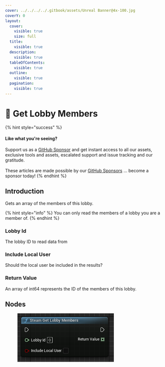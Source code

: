 ```yaml
---
cover: ../../../../.gitbook/assets/Unreal Banner@4x-100.jpg
coverY: 0
layout:
  cover:
    visible: true
    size: full
  title:
    visible: true
  description:
    visible: true
  tableOfContents:
    visible: true
  outline:
    visible: true
  pagination:
    visible: true
---
```


# 🔵 Get Lobby Members

{% hint style="success" %}
#### Like what you're seeing?

Support us as a [GitHub Sponsor](../../../../become-a-sponsor/) and get instant access to all our assets, exclusive tools and assets, escalated support and issue tracking and our gratitude.\
\
These articles are made possible by our [GitHub Sponsors](../../../../become-a-sponsor/) ... become a sponsor today!
{% endhint %}

## Introduction

Gets an array of the members of this lobby.

{% hint style="info" %}
You can only read the members of a lobby you are a member of.
{% endhint %}

### Lobby Id

The lobby ID to read data from

### Include Local User

Should the local user be included in the results?

### Return Value

An array of int64 represents the ID of the members of this lobby.

## Nodes

<figure><img src="../../../../.gitbook/assets/image (383).png" alt=""><figcaption></figcaption></figure>
